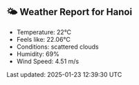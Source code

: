 <!-- WEATHER-START -->
## 🌤 Weather Report for Hanoi

- Temperature: 22°C
- Feels like: 22.06°C
- Conditions: scattered clouds
- Humidity: 69%
- Wind Speed: 4.51 m/s

Last updated: 2025-01-23 12:39:30 UTC
<!-- WEATHER-END -->
